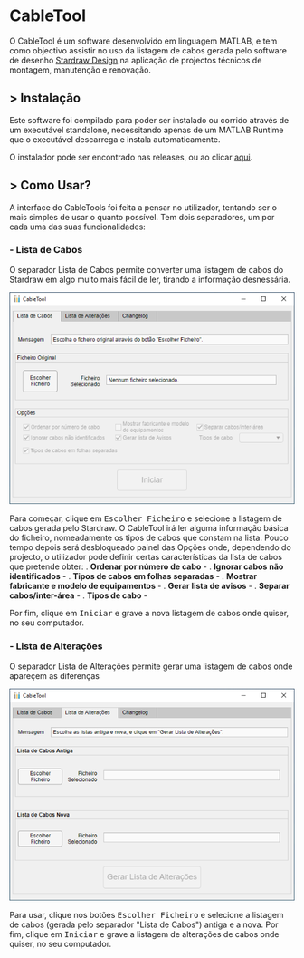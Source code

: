 # CableTool

O CableTool é um software desenvolvido em linguagem MATLAB, e tem como objectivo assistir no uso da listagem de cabos gerada pelo software de desenho [Stardraw Design](https://www.stardraw.com/sd7) na aplicação de projectos técnicos de montagem, manutenção e renovação.

## > Instalação

Este software foi compilado para poder ser instalado ou corrido através de um executável standalone, necessitando apenas de um MATLAB Runtime que o executável descarrega e instala automaticamente.

O instalador pode ser encontrado nas releases, ou ao clicar [aqui](https://github.com/JoaoRochaRTP/CableTool/releases/download/v1.0/CableTool_installer_v1_0_light.exe).

## > Como Usar?

A interface do CableTools foi feita a pensar no utilizador, tentando ser o mais simples de usar o quanto possível.
Tem dois separadores, um por cada uma das suas funcionalidades:

### - Lista de Cabos

O separador Lista de Cabos permite converter uma listagem de cabos do Stardraw em algo muito mais fácil de ler, tirando a informação desnessária.

![teste1](https://github.com/JoaoRochaRTP/CableTool/blob/main/lista_cabos.png)

Para começar, clique em <kbd>Escolher Ficheiro</kbd> e selecione a listagem de cabos gerada pelo Stardraw.
O CableTool irá ler alguma informação básica do ficheiro, nomeadamente os tipos de cabos que constam na lista.
Pouco tempo depois será desbloqueado painel das Opções onde, dependendo do projecto, o utilizador pode definir certas características da lista de cabos que pretende obter:
. **Ordenar por número de cabo** - 
. **Ignorar cabos não identificados** - 
. **Tipos de cabos em folhas separadas** - 
. **Mostrar fabricante e modelo de equipamentos** - 
. **Gerar lista de avisos** - 
. **Separar cabos/inter-área** - 
. **Tipos de cabo** - 

Por fim, clique em <kbd>Iniciar</kbd> e grave a nova listagem de cabos onde quiser, no seu computador.

### - Lista de Alterações

O separador Lista de Alterações permite gerar uma listagem de cabos onde apareçem as diferenças 

![teste2](https://github.com/JoaoRochaRTP/CableTool/blob/main/lista_alteracoes.png)

Para usar, clique nos botões <kbd>Escolher Ficheiro</kbd> e selecione a listagem de cabos (gerada pelo separador "Lista de Cabos") antiga e a nova.
Por fim, clique em <kbd>Iniciar</kbd> e grave a listagem de alterações de cabos onde quiser, no seu computador.
